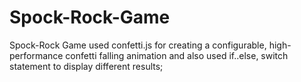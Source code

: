 # Spock-Rock-Game
Spock-Rock Game used confetti.js for creating a configurable, high-performance confetti falling animation 
and also used if..else, switch statement to display different results;
